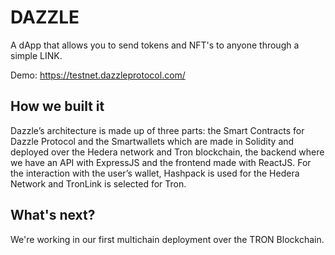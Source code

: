 # DAZZLE
A dApp that allows you to send tokens and NFT's to anyone through a simple LINK.

Demo: https://testnet.dazzleprotocol.com/

## How we built it
Dazzle’s architecture is made up of three parts: the Smart Contracts for Dazzle Protocol and the Smartwallets which are made in Solidity and deployed over the Hedera network and Tron blockchain, the backend where we have an API with ExpressJS and the frontend made with ReactJS. For the interaction with the user’s wallet, Hashpack is used for the Hedera Network and TronLink is selected for Tron.

## What's next?
We're working in our first multichain deployment over the TRON Blockchain.
